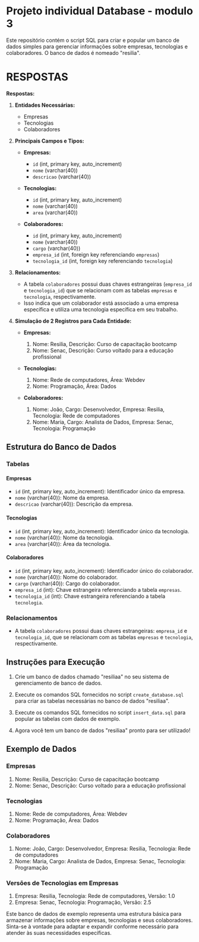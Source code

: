 #  Projeto individual Database - modulo 3

Este repositório contém o script SQL para criar e popular um banco de dados simples para gerenciar informações sobre empresas, tecnologias e colaboradores. O banco de dados é nomeado "resilia".

# RESPOSTAS
**Respostas:**

1. **Entidades Necessárias:**
   - Empresas
   - Tecnologias
   - Colaboradores

2. **Principais Campos e Tipos:**
   - **Empresas:**
     - `id` (int, primary key, auto_increment)
     - `nome` (varchar(40))
     - `descricao` (varchar(40))

   - **Tecnologias:**
     - `id` (int, primary key, auto_increment)
     - `nome` (varchar(40))
     - `area` (varchar(40))

   - **Colaboradores:**
     - `id` (int, primary key, auto_increment)
     - `nome` (varchar(40))
     - `cargo` (varchar(40))
     - `empresa_id` (int, foreign key referenciando `empresas`)
     - `tecnologia_id` (int, foreign key referenciando `tecnologia`)

3. **Relacionamentos:**
   - A tabela `colaboradores` possui duas chaves estrangeiras (`empresa_id` e `tecnologia_id`) que se relacionam com as tabelas `empresas` e `tecnologia`, respectivamente.
   - Isso indica que um colaborador está associado a uma empresa específica e utiliza uma tecnologia específica em seu trabalho.

4. **Simulação de 2 Registros para Cada Entidade:**
   - **Empresas:**
     1. Nome: Resilia, Descrição: Curso de capacitação bootcamp
     2. Nome: Senac, Descrição: Curso voltado para a educação profissional

   - **Tecnologias:**
     1. Nome: Rede de computadores, Área: Webdev
     2. Nome: Programação, Área: Dados

   - **Colaboradores:**
     1. Nome: João, Cargo: Desenvolvedor, Empresa: Resilia, Tecnologia: Rede de computadores
     2. Nome: Maria, Cargo: Analista de Dados, Empresa: Senac, Tecnologia: Programação


## Estrutura do Banco de Dados

### Tabelas

#### Empresas
- `id` (int, primary key, auto_increment): Identificador único da empresa.
- `nome` (varchar(40)): Nome da empresa.
- `descricao` (varchar(40)): Descrição da empresa.

#### Tecnologias
- `id` (int, primary key, auto_increment): Identificador único da tecnologia.
- `nome` (varchar(40)): Nome da tecnologia.
- `area` (varchar(40)): Área da tecnologia.

#### Colaboradores
- `id` (int, primary key, auto_increment): Identificador único do colaborador.
- `nome` (varchar(40)): Nome do colaborador.
- `cargo` (varchar(40)): Cargo do colaborador.
- `empresa_id` (int): Chave estrangeira referenciando a tabela `empresas`.
- `tecnologia_id` (int): Chave estrangeira referenciando a tabela `tecnologia`.

### Relacionamentos

- A tabela `colaboradores` possui duas chaves estrangeiras: `empresa_id` e `tecnologia_id`, que se relacionam com as tabelas `empresas` e `tecnologia`, respectivamente.

## Instruções para Execução

1. Crie um banco de dados chamado "resiliaa" no seu sistema de gerenciamento de banco de dados.

2. Execute os comandos SQL fornecidos no script `create_database.sql` para criar as tabelas necessárias no banco de dados "resiliaa".

3. Execute os comandos SQL fornecidos no script `insert_data.sql` para popular as tabelas com dados de exemplo.

4. Agora você tem um banco de dados "resiliaa" pronto para ser utilizado!

## Exemplo de Dados

### Empresas

1. Nome: Resilia, Descrição: Curso de capacitação bootcamp
2. Nome: Senac, Descrição: Curso voltado para a educação profissional

### Tecnologias

1. Nome: Rede de computadores, Área: Webdev
2. Nome: Programação, Área: Dados

### Colaboradores

1. Nome: João, Cargo: Desenvolvedor, Empresa: Resilia, Tecnologia: Rede de computadores
2. Nome: Maria, Cargo: Analista de Dados, Empresa: Senac, Tecnologia: Programação

### Versões de Tecnologias em Empresas

1. Empresa: Resilia, Tecnologia: Rede de computadores, Versão: 1.0
2. Empresa: Senac, Tecnologia: Programação, Versão: 2.5

Este banco de dados de exemplo representa uma estrutura básica para armazenar informações sobre empresas, tecnologias e seus colaboradores. Sinta-se à vontade para adaptar e expandir conforme necessário para atender às suas necessidades específicas.
